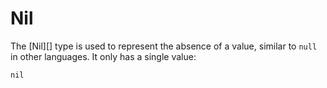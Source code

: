 # Nil

The [Nil][] type is used to represent the absence of a value, similar to `null` in other languages. It only has a single value:

```crystal
nil
```
